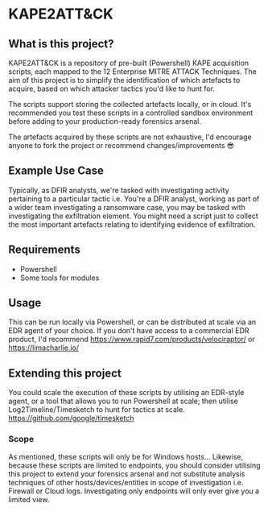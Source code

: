 # KAPE2ATT&CK

## What is this project?

KAPE2ATT&CK is a repository of pre-built (Powershell) KAPE acquisition scripts, each mapped to the 12 Enterprise MITRE ATTACK Techniques. The aim of this project is to simplify the identification of which artefacts to acquire, based on which attacker tactics you'd like to hunt for.

The scripts support storing the collected artefacts locally, or in cloud. It's recommended you test these scripts in a controlled sandbox environment before adding to your production-ready forensics arsenal.

The artefacts acquired by these scripts are not exhaustive, I'd encourage anyone to fork the project or recommend changes/improvements 😎

## Example Use Case
Typically, as DFIR analysts, we're tasked with investigating activity pertaining to a particular tactic i.e. You're a DFIR analyst, working as part of a wider team investigating a ransomware case, you may be tasked with investigating the exfiltration element. You might need a script just to collect the most important artefacts relating to identifying evidence of exfiltration.

## Requirements
* Powershell
* Some tools for modules

## Usage
This can be run locally via Powershell, or can be distributed at scale via an EDR agent of your choice. If you don't have access to a commercial EDR product, I'd recommend https://www.rapid7.com/products/velociraptor/ or https://limacharlie.io/

## Extending this project
You could scale the execution of these scripts by utilising an EDR-style agent, or a tool that allows you to run Powershell at scale; then utilise Log2Timeline/Timesketch to hunt for tactics at scale. https://github.com/google/timesketch

### Scope
As mentioned, these scripts will only be for Windows hosts... Likewise, because these scripts are limited to endpoints, you should consider utilising this project to extend your forensics arsenal and not substitute analysis techniques of other hosts/devices/entities in scope of investigation i.e. Firewall or Cloud logs. Investigating only endpoints will only ever give you a limited view.
